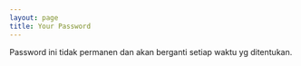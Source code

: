 ```yaml
---
layout: page
title: Your Password
---
```


Password ini tidak permanen dan akan berganti setiap waktu yg ditentukan.
<div id="is"></div>
<script type="text/javascript">
  const queryString = window.location.search;
  const urlParams = new URLSearchParams(queryString);
  const yo = urlParams.get('pw');
  
  if (yo.length == 32) {
    document.getElementById("is").innerHTML += "<pre><code>"+yo+"</pre></code>";
  } else if (yo == null) {
    window.location.href = "/";
  } else {
    alert("Mau ngapain nyet?");
    window.location.href = "/";
  }
</script>
